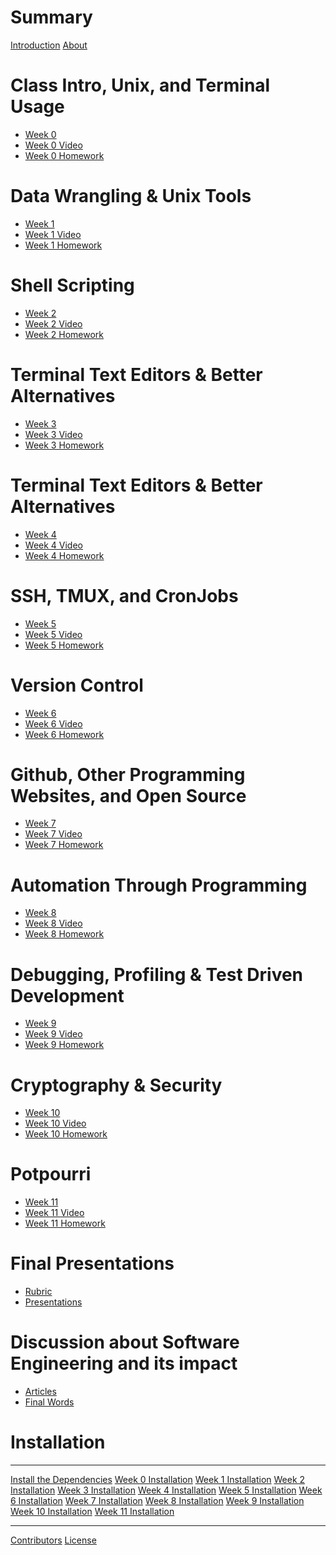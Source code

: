 # Summary

[Introduction](README.md)
[About](about.md)

# Class Intro, Unix, and Terminal Usage
- [Week 0]()
- [Week 0 Video]()
- [Week 0 Homework]()

# Data Wrangling & Unix Tools
- [Week 1]()
- [Week 1 Video]()
- [Week 1 Homework]()

# Shell Scripting
- [Week 2]()
- [Week 2 Video]()
- [Week 2 Homework]()

# Terminal Text Editors & Better Alternatives
- [Week 3]()
- [Week 3 Video]()
- [Week 3 Homework]()

# Terminal Text Editors & Better Alternatives
- [Week 4]()
- [Week 4 Video]()
- [Week 4 Homework]()

# SSH, TMUX, and CronJobs
- [Week 5]()
- [Week 5 Video]()
- [Week 5 Homework]()

# Version Control
- [Week 6]()
- [Week 6 Video]()
- [Week 6 Homework]()

# Github, Other Programming Websites, and Open Source
- [Week 7]()
- [Week 7 Video]()
- [Week 7 Homework]()

# Automation Through Programming
- [Week 8]()
- [Week 8 Video]()
- [Week 8 Homework]()

# Debugging, Profiling & Test Driven Development
- [Week 9]()
- [Week 9 Video]()
- [Week 9 Homework]()

# Cryptography & Security
- [Week 10]()
- [Week 10 Video]()
- [Week 10 Homework]()

# Potpourri
- [Week 11]()
- [Week 11 Video]()
- [Week 11 Homework]()

# Final Presentations
- [Rubric]()
- [Presentations]()

# Discussion about Software Engineering and its impact
- [Articles]()
- [Final Words]()


# Installation
-----------
[Install the Dependencies](installation/README.md)
[Week 0 Installation]()
[Week 1 Installation]()
[Week 2 Installation]()
[Week 3 Installation]()
[Week 4 Installation]()
[Week 5 Installation]()
[Week 6 Installation]()
[Week 7 Installation]()
[Week 8 Installation]()
[Week 9 Installation]()
[Week 10 Installation]()
[Week 11 Installation]()

-----------
[Contributors](misc/contributors.md)
[License](license.md)
